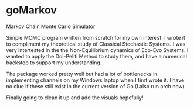 # goMarkov
Markov Chain Monte Carlo Simulator

Simple MCMC program written from scratch for my own interest. I wrote it to compliment my theoretical study of Classical Stochastic Systems. I was very intertested in the the Non-Equilibrium dynamics of Eco-Evo Systems. I wanted to apply the Doi-Peliti Method to study them, and have a numerical backstop to support my understanding.

The package worked pretty well but had a lot of bottlenecks in implementing channels on my Windows laptop when I first wrote it. I have no clue if these still exist in the current version of Go (I also run arch now)

Finally going to clean it up and add the visuals hopefully! 
